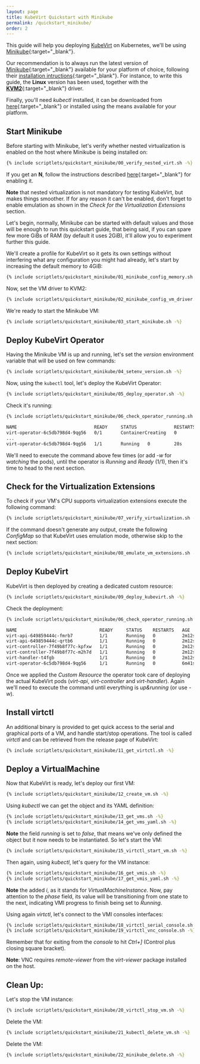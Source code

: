 ```yaml
---
layout: page
title: KubeVirt Quickstart with Minikube
permalink: /quickstart_minikube/
order: 2
---
```


This guide will help you deploying [KubeVirt](https://kubevirt.io) on
Kubernetes, we'll be using
[Minikube](https://github.com/kubernetes/minikube/){:target="_blank"}.

Our recommendation is to always run the latest version of
[Minikube](https://github.com/kubernetes/minikube/){:target="_blank"}
available for your platform of choice, following their
[installation intructions](https://kubernetes.io/docs/tasks/tools/install-minikube/){:target="_blank"}. For instance, to write this guide, the **Linux** version has been used, together
with the [**KVM2**](https://github.com/kubernetes/minikube/blob/master/docs/drivers.md#kvm2-driver){:target="_blank"}
driver.

Finally, you'll need *kubectl* installed, it can be downloaded from [here](https://kubernetes.io/docs/tasks/tools/install-kubectl/#install-kubectl-binary-via-curl){:target="_blank"} or installed using the means available for your platform.

## Start Minikube

Before starting with Minikube, let's verify whether nested virtualization is enabled on the
host where Minikube is being installed on:

```bash
{% include scriptlets/quickstart_minikube/00_verify_nested_virt.sh -%}
```

If you get an **N**, follow the instructions described [here](https://docs.fedoraproject.org/en-US/quick-docs/using-nested-virtualization-in-kvm/index.html){:target="_blank"} for enabling it.


**Note** that nested virtualization is not mandatory for testing KubeVirt, but makes things smoother. If for any reason it can't be enabled, don't forget to enable emulation as shown in the *Check for the Virtualization Extensions* section.


Let's begin, normally, Minikube can be started with default values and those will be enough
to run this quickstart guide, that being said, if you can spare few more GiBs
of RAM (by default it uses 2GiB), it'll allow you to experiment further this guide.

We'll create a profile for KubeVirt so it gets its own settings without
interfering what any configuration you might had already, let's start by
increasing the default memory to 4GiB:

```bash
{% include scriptlets/quickstart_minikube/01_minikube_config_memory.sh -%}
```

Now, set the VM driver to KVM2:

```bash
{% include scriptlets/quickstart_minikube/02_minikube_config_vm_driver.sh -%}
```

We're ready to start the Minikube VM:

```bash
{% include scriptlets/quickstart_minikube/03_start_minikube.sh -%}
```

## Deploy KubeVirt Operator

Having the Minikube VM is up and running, let's set the *version* environment
variable that will be used on few commands:

```bash
{% include scriptlets/quickstart_minikube/04_setenv_version.sh -%}
```

Now, using the `kubectl` tool, let's deploy the KubeVirt Operator:

```bash
{% include scriptlets/quickstart_minikube/05_deploy_operator.sh -%}
```

Check it's running:

```bash
{% include scriptlets/quickstart_minikube/06_check_operator_running.sh -%}

NAME                             READY     STATUS              RESTARTS   AGE
virt-operator-6c5db798d4-9qg56   0/1       ContainerCreating   0          12s
...
virt-operator-6c5db798d4-9qg56   1/1       Running   0         28s
```

We'll need to execute the command above few times (or add *-w* for *watching*
the pods), until the operator is *Running* and *Ready* (1/1), then it's time
to head to the next section.

## Check for the Virtualization Extensions

To check if your VM's CPU supports virtualization extensions execute the
following command:

```bash
{% include scriptlets/quickstart_minikube/07_verify_virtualization.sh -%}
```

If the command doesn't generate any output, create the following *ConfigMap*
so that KubeVirt uses emulation mode, otherwise skip to the next section:

```bash
{% include scriptlets/quickstart_minikube/08_emulate_vm_extensions.sh -%}
```

## Deploy KubeVirt

KubeVirt is then deployed by creating a dedicated custom resource:

```bash
{% include scriptlets/quickstart_minikube/09_deploy_kubevirt.sh -%}
```

Check the deployment:

```bash
{% include scriptlets/quickstart_minikube/06_check_operator_running.sh -%}

NAME                               READY     STATUS    RESTARTS   AGE
virt-api-649859444c-fmrb7          1/1       Running   0          2m12s
virt-api-649859444c-qrtb6          1/1       Running   0          2m12s
virt-controller-7f49b8f77c-kpfxw   1/1       Running   0          2m12s
virt-controller-7f49b8f77c-m2h7d   1/1       Running   0          2m12s
virt-handler-t4fgb                 1/1       Running   0          2m12s
virt-operator-6c5db798d4-9qg56     1/1       Running   0          6m41s
```

Once we applied the *Custom Resource* the operator took care of deploying the
actual KubeVirt pods (*virt-api*, *virt-controller* and *virt-handler*). Again
we'll need to execute the command until everything is *up&running*
(or use *-w*).

## Install virtctl

An additional binary is provided to get quick access to the serial and graphical ports of a VM, and handle start/stop operations.
The tool is called *virtctl* and can be retrieved from the release page of KubeVirt:

```bash
{% include scriptlets/quickstart_minikube/11_get_virtctl.sh -%}
```

## Deploy a VirtualMachine

Now that KubeVirt is ready, let's deploy our first VM:

```bash
{% include scriptlets/quickstart_minikube/12_create_vm.sh -%}
```

Using *kubectl* we can get the object and its YAML definition:

```bash
{% include scriptlets/quickstart_minikube/13_get_vms.sh -%}
{% include scriptlets/quickstart_minikube/14_get_vms_yaml.sh -%}
```

**Note** the field *running* is set to *false*, that means we've only defined
the object but it now needs to be instantiated. So let's start the VM:

```bash
{% include scriptlets/quickstart_minikube/15_virtctl_start_vm.sh -%}
```

Then again, using *kubectl*, let's query for the VM instance:

```bash
{% include scriptlets/quickstart_minikube/16_get_vmis.sh -%}
{% include scriptlets/quickstart_minikube/17_get_vmis_yaml.sh -%}
```

**Note** the added *i*, as it stands for *VirtualMachineInstance*. Now, pay
attention to the *phase* field, its value will be transitioning from one state
to the next, indicating VMI progress to finish being set to *Running*.

Using again *virtctl*, let's connect to the VMI consoles interfaces:

```bash
{% include scriptlets/quickstart_minikube/18_virtctl_serial_console.sh -%}
{% include scriptlets/quickstart_minikube/19_virtctl_vnc_console.sh -%}
```

Remember that for exiting from the *console* to hit *Ctrl+]* (Control plus
closing square bracket).

**Note**: VNC requires *remote-viewer* from the *virt-viewer* package
installed on the host.

## Clean Up:

Let's stop the VM instance:

```bash
{% include scriptlets/quickstart_minikube/20_virtctl_stop_vm.sh -%}
```

Delete the VM:

```bash
{% include scriptlets/quickstart_minikube/21_kubectl_delete_vm.sh -%}
```

Delete the VM:

```bash
{% include scriptlets/quickstart_minikube/22_minikube_delete.sh -%}
```

